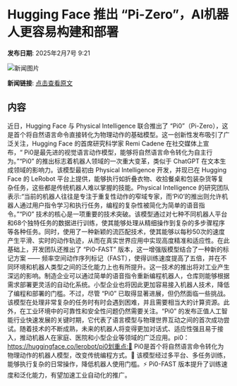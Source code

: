 # Hugging Face 推出 “Pi-Zero”，AI机器人更容易构建和部署

**发布日期**: 2025年2月7号 9:21

![新闻图片](https://pic.chinaz.com/picmap/thumb/202308230927566700_0.jpg)

**新闻链接**: [点击查看原文](https://www.aibase.com/zh/news/15122)

## 内容

近日，Hugging Face 与 Physical Intelligence 联合推出了 “Pi0”（Pi-Zero），这是首个将自然语言命令直接转化为物理动作的基础模型。这一创新性发布吸引了广泛关注，Hugging Face 的首席研究科学家 Remi Cadene 在社交媒体上宣布，“ Pi0是最先进的视觉语言动作模型，能够将自然语言命令转化为自主行为。”“Pi0” 的推出标志着机器人领域的一次重大变革，类似于 ChatGPT 在文本生成领域的影响力。该模型最初由 Physical Intelligence 开发，并现已在 Hugging Face 的 LeRobot 平台上提供，能够执行如折叠衣物、收拾餐桌和包装杂货等复杂任务，这些都是传统机器人难以掌握的技能。Physical Intelligence 的研究团队表示:“当前的机器人往往是专注于重复性动作的窄域专家，而‘Pi0’的推出则允许机器人通过用户指令学习和执行任务，编程的复杂性被简化为简单的语音指令。”“Pi0” 技术的核心是一项重要的技术突破。该模型通过对七种不同机器人平台和68个独特任务的数据进行训练，使其能够处理从精细操作到复杂的多步骤程序等各种任务。同时，使用了一种新颖的流匹配技术，使其能够以每秒50次的速度产生平滑、实时的动作轨迹，从而在真实世界应用中实现高度精准和适应性。在此基础上，开发团队还推出了 “Pi0-FAST” 版本，这一增强版模型结合了一种新的标记方案 —— 频率空间动作序列标记（FAST），使得训练速度提高了五倍，并在不同环境和机器人类型之间的泛化能力上也有所提升。这一技术的推出将对工业产生深远的影响。制造企业可以通过简单的语音指令重新编程机器人，仓库则能够根据需求部署更灵活的自动化系统。小型企业也将因此更加容易接入机器人技术，降低了编程和部署的门槛。不过，尽管 “Pi0” 已取得显著进展，但仍然面临一些挑战。该模型在处理非常复杂的任务时有时会遇到困难，并且需要相当大的计算资源。此外，在工业环境中的可靠性和安全性问题仍然需要关注。“Pi0” 的发布正值人工智能行业快速发展的关键时期，它代表了语言模型与物理世界互动之间的首次成功尝试。随着技术的不断成熟，未来的机器人将变得更加对话式、适应性强且易于接入，推动机器人在家庭、医院和小型企业等领域的广泛应用。pi0：https://huggingface.co/lerobot/pi0划重点:🌟 Pi0是首个将自然语言命令转化为物理动作的机器人模型，改变传统编程方式。🤖 该模型经过多平台、多任务训练，能够执行复杂的日常操作，降低机器人使用门槛。⚡ Pi0-FAST 版本提升了训练速度和泛化能力，有望加速工业自动化的推广。
